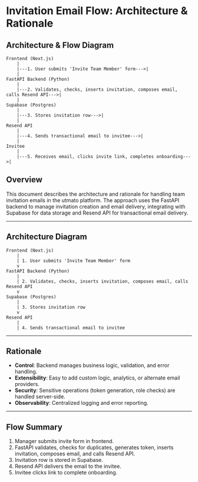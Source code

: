 # Invitation Email Flow: Architecture & Rationale

## Architecture & Flow Diagram

```
Frontend (Next.js)
    |
    |---1. User submits 'Invite Team Member' form--->|
    |
FastAPI Backend (Python)
    |
    |---2. Validates, checks, inserts invitation, composes email, calls Resend API--->|
    |
Supabase (Postgres)
    |
    |---3. Stores invitation row--->|
    |
Resend API
    |
    |---4. Sends transactional email to invitee--->|
    |
Invitee
    |
    |---5. Receives email, clicks invite link, completes onboarding--->|
```

## Overview
This document describes the architecture and rationale for handling team invitation emails in the utmato platform. The approach uses the FastAPI backend to manage invitation creation and email delivery, integrating with Supabase for data storage and Resend API for transactional email delivery.

---

## Architecture Diagram

```
Frontend (Next.js)
    |
    | 1. User submits 'Invite Team Member' form
    v
FastAPI Backend (Python)
    |
    | 2. Validates, checks, inserts invitation, composes email, calls Resend API
    v
Supabase (Postgres)
    |
    | 3. Stores invitation row
    v
Resend API
    |
    | 4. Sends transactional email to invitee
```

---

## Rationale
- **Control**: Backend manages business logic, validation, and error handling.
- **Extensibility**: Easy to add custom logic, analytics, or alternate email providers.
- **Security**: Sensitive operations (token generation, role checks) are handled server-side.
- **Observability**: Centralized logging and error reporting.

---

## Flow Summary
1. Manager submits invite form in frontend.
2. FastAPI validates, checks for duplicates, generates token, inserts invitation, composes email, and calls Resend API.
3. Invitation row is stored in Supabase.
4. Resend API delivers the email to the invitee.
5. Invitee clicks link to complete onboarding. 